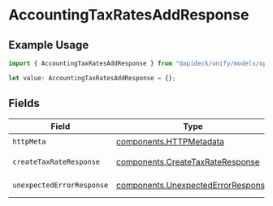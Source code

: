# AccountingTaxRatesAddResponse

## Example Usage

```typescript
import { AccountingTaxRatesAddResponse } from "@apideck/unify/models/operations";

let value: AccountingTaxRatesAddResponse = {};
```

## Fields

| Field                                                                                    | Type                                                                                     | Required                                                                                 | Description                                                                              |
| ---------------------------------------------------------------------------------------- | ---------------------------------------------------------------------------------------- | ---------------------------------------------------------------------------------------- | ---------------------------------------------------------------------------------------- |
| `httpMeta`                                                                               | [components.HTTPMetadata](../../models/components/httpmetadata.md)                       | :heavy_check_mark:                                                                       | N/A                                                                                      |
| `createTaxRateResponse`                                                                  | [components.CreateTaxRateResponse](../../models/components/createtaxrateresponse.md)     | :heavy_minus_sign:                                                                       | TaxRate created                                                                          |
| `unexpectedErrorResponse`                                                                | [components.UnexpectedErrorResponse](../../models/components/unexpectederrorresponse.md) | :heavy_minus_sign:                                                                       | Unexpected error                                                                         |
